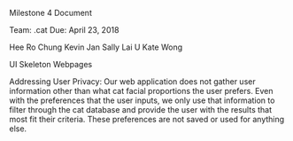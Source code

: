 Milestone 4 Document

Team: .cat
Due: April 23, 2018

Hee Ro Chung
Kevin Jan
Sally Lai U
Kate Wong



UI Skeleton Webpages

Addressing User Privacy:
Our web application does not gather user information other than what cat facial proportions the user prefers.
Even with the preferences that the user inputs, we only use that information to filter through the cat
database and provide the user with the results that most fit their criteria. These preferences are not saved
or used for anything else.
